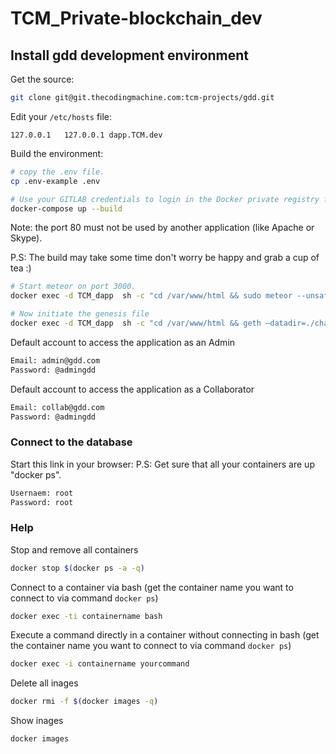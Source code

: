 TCM_Private-blockchain_dev
=========================

## Install gdd development environment

Get the source:

```bash
git clone git@git.thecodingmachine.com:tcm-projects/gdd.git
```

Edit your `/etc/hosts` file:

```
127.0.0.1   127.0.0.1 dapp.TCM.dev
```

Build the environment:


```bash
# copy the .env file.
cp .env-example .env
```


```bash
# Use your GITLAB credentials to login in the Docker private registry for the project.
docker-compose up --build
```
Note: the port 80 must not be used by another application (like Apache or Skype).

P.S: The build may take some time don't worry be happy and grab a cup of tea :)


```bash
# Start meteor on port 3000.
docker exec -d TCM_dapp  sh -c "cd /var/www/html && sudo meteor --unsafe-perm"
```

```bash
# Now initiate the genesis file 
docker exec -d TCM_dapp  sh -c "cd /var/www/html && geth –datadir=./chaindata init /etherum-genesis/genesis.json"
```

Default account to access the application as an Admin
```bash
Email: admin@gdd.com 
Password: @admingdd
```


Default account to access the application as a Collaborator
```bash
Email: collab@gdd.com 
Password: @admingdd
```

### Connect to the database

Start this link in your browser: 
P.S: Get sure that all your containers are up "docker ps".

```bash
Usernaem: root 
Password: root
```

### Help

Stop and remove all containers

```bash
docker stop $(docker ps -a -q)
```

Connect to a container via bash (get the container name you want to connect to via command `docker ps`)
```bash
docker exec -ti containername bash
```

Execute a command directly in a container without connecting in bash (get the container name you want to connect to via command `docker ps`)

```bash
docker exec -i containername yourcommand
```

Delete all inages 

```bash
docker rmi -f $(docker images -q)
```

Show inages 

```bash
docker images
```
